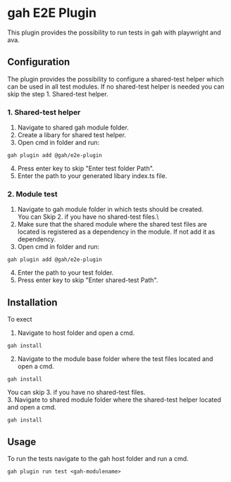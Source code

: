 # gah E2E Plugin

This plugin provides the possibility to run tests in gah with playwright and ava. 

## Configuration

The plugin provides the possibility to configure a shared-test helper which can be used in all test modules. If no shared-test helper is needed you can skip the step 1. Shared-test helper.

### 1. Shared-test helper

 1. Navigate to shared gah module folder.
 2. Create a libary for shared test helper.
 3. Open cmd in folder and run:
```console
gah plugin add @gah/e2e-plugin
```
 4. Press enter key to skip "Enter test folder Path".
 5. Enter the path to your generated libary index.ts file.

 
### 2. Module test

 1. Navigate to gah module folder in which tests should be created.\
You can Skip 2. if you have no shared-test files.\
 2. Make sure that the shared module where the shared test files are located is registered as a dependency in the module. If not add it as dependency.
 3. Open cmd in folder and run:
```console
gah plugin add @gah/e2e-plugin
```
 4. Enter the path to your test folder.
 5. Press enter key to skip "Enter shared-test Path".

## Installation
To exect
 1. Navigate to host folder and open a cmd.

```console
gah install 
```
 2. Navigate to the module base folder where the test files located and open a cmd.

```console
gah install 
```
You can skip 3. if you have no shared-test files.\
 3. Navigate to shared module folder where the shared-test helper located and open a cmd.

```console
gah install 
```
## Usage
To run the tests navigate to the gah host folder and run a cmd.

```console
gah plugin run test <gah-modulename>
```
